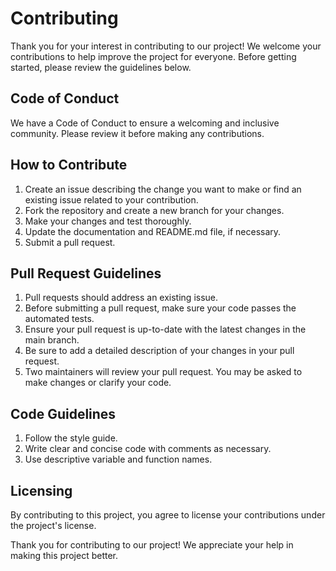 # Contributing

Thank you for your interest in contributing to our project! We welcome your contributions to help improve the project for everyone. Before getting started, please review the guidelines below.

## Code of Conduct

We have a Code of Conduct to ensure a welcoming and inclusive community. Please review it before making any contributions.

## How to Contribute

1. Create an issue describing the change you want to make or find an existing issue related to your contribution.
2. Fork the repository and create a new branch for your changes.
3. Make your changes and test thoroughly.
4. Update the documentation and README.md file, if necessary.
5. Submit a pull request.

## Pull Request Guidelines

1. Pull requests should address an existing issue.
2. Before submitting a pull request, make sure your code passes the automated tests.
3. Ensure your pull request is up-to-date with the latest changes in the main branch.
4. Be sure to add a detailed description of your changes in your pull request.
5. Two maintainers will review your pull request. You may be asked to make changes or clarify your code.

## Code Guidelines

1. Follow the style guide.
2. Write clear and concise code with comments as necessary.
3. Use descriptive variable and function names.

## Licensing

By contributing to this project, you agree to license your contributions under the project's license.

Thank you for contributing to our project! We appreciate your help in making this project better.
